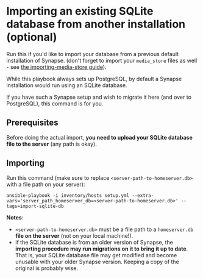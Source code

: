 # Importing an existing SQLite database from another installation (optional)

Run this if you'd like to import your database from a previous default installation of Synapse.
(don't forget to import your `media_store` files as well - see [the importing-media-store guide](importing-media-store.md)).

While this playbook always sets up PostgreSQL, by default a Synapse installation would run
using an SQLite database.

If you have such a Synapse setup and wish to migrate it here (and over to PostgreSQL), this command is for you.


## Prerequisites

Before doing the actual import, **you need to upload your SQLite database file to the server** (any path is okay).


## Importing

Run this command (make sure to replace `<server-path-to-homeserver.db>` with a file path on your server):

	ansible-playbook -i inventory/hosts setup.yml --extra-vars='server_path_homeserver_db=<server-path-to-homeserver.db>' --tags=import-sqlite-db

**Notes**:

- `<server-path-to-homeserver.db>` must be a file path to a `homeserver.db` **file on the server** (not on your local machine!).
- if the SQLite database is from an older version of Synapse, the **importing procedure may run migrations on it to bring it up to date**. That is, your SQLite database file may get modified and become unusable with your older Synapse version. Keeping a copy of the original is probably wise.
